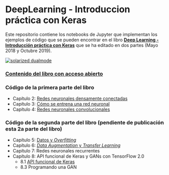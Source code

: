 # DeepLearning - Introduccion práctica con Keras
Este repositorio contiene los notebooks de Jupyter que implementan los ejemplos de código que se pueden encontrar en el libro  **[Deep Learning - Introducción práctica con Keras](https://torres.ai/deeplearning/)** que se ha editado en dos partes (Mayo 2018 y Octubre 2019). 


[![solarized dualmode](https://github.com/jorditorresBCN/Deep-Learning-Introduccion-practica-con-Keras/blob/master/portadas-libros-1a-y-1a-parte.png?raw=true)](#features)

### [Contenido del libro con acceso abierto](https://torres.ai/deeplearning)

### Código de la primera parte del libro

* Capítulo 2: [Redes neuronales densamente conectadas](https://github.com/jorditorresBCN/Deep-Learning-Introduccion-practica-con-Keras/blob/master/2.RedesNeuronalesDensamenteConectas.ipynb)
* Capítulo 3: [Cómo se entrena una red neuronal](https://github.com/jorditorresBCN/Deep-Learning-Introduccion-practica-con-Keras/blob/master/3.ComoSeEntrenaUnaRedNeuronal.ipynb)
* Capítulo 4: [Redes neuronales convolucionales](https://github.com/jorditorresBCN/Deep-Learning-Introduccion-practica-con-Keras/blob/master/4.RedesNeuronalesConvolucionales.ipynb)


### Código de la segunda parte del libro (pendiente de publicación esta 2a parte del libro)

* Capítulo 5: [Datos y *Overfitting*](https://github.com/jorditorresBCN/Deep-Learning-Introduccion-practica-con-Keras)
* Capítulo 6: [*Data Augmentation* y *Transfer Learning*](https://github.com/jorditorresBCN/Deep-Learning-Introduccion-practica-con-Keras/blob/master/6.DataAugmentation-TransferLearning.ipynb)
* Capítulo 7: Redes neuronales recurrentes
* Capítulo 8: API funcional de Keras y GANs con TensorFlow 2.0
    * 8.1 [API funcional de Keras](https://github.com/jorditorresBCN/Deep-Learning-Introduccion-practica-con-Keras/blob/master/8.1.API-funcional-de-Keras.ipynb)
    * 8.3 Programando una GAN
